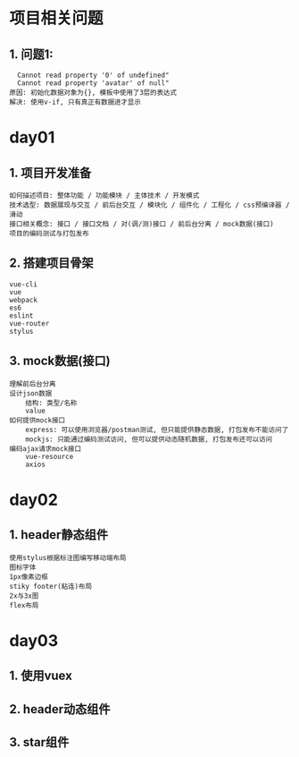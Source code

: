 # 项目相关问题
## 1. 问题1: 
      Cannot read property '0' of undefined"
      Cannot read property 'avatar' of null"
    原因: 初始化数据对象为{}, 模板中使用了3层的表达式
    解决: 使用v-if, 只有真正有数据进才显示
    
    
    
# day01
## 1. 项目开发准备
    如何描述项目: 整体功能 / 功能模块 / 主体技术 / 开发模式
    技术选型: 数据展现与交互 / 前后台交互 / 模块化 / 组件化 / 工程化 / css预编译器 / 滑动
    接口相关概念: 接口 / 接口文档 / 对(调/测)接口 / 前后台分离 / mock数据(接口)
    项目的编码测试与打包发布

## 2. 搭建项目骨架
    vue-cli
    vue
    webpack
    es6
    eslint
    vue-router
    stylus
    
## 3. mock数据(接口)
    理解前后台分离
    设计json数据
        结构: 类型/名称
        value
    如何提供mock接口
        express: 可以使用浏览器/postman测试, 但只能提供静态数据, 打包发布不能访问了
        mockjs: 只能通过编码测试访问, 但可以提供动态随机数据, 打包发布还可以访问
    编码ajax请求mock接口
        vue-resource
        axios

# day02
## 1. header静态组件
    使用stylus根据标注图编写移动端布局
    图标字体
    1px像素边框
    stiky footer(粘连)布局
    2x与3x图
    flex布局
    
# day03
## 1. 使用vuex
## 2. header动态组件
## 3. star组件